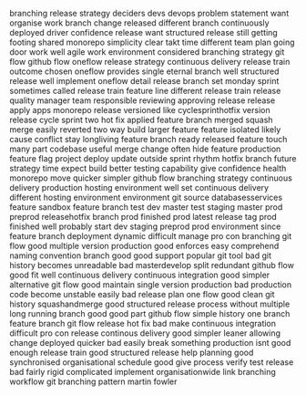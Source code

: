 branching release strategy deciders devs devops problem statement want organise work branch change released different branch continuously deployed driver confidence release want structured release still getting footing shared monorepo simplicity clear takt time different team plan going door work well agile work environment considered branching strategy git flow github flow oneflow release strategy continuous delivery release train outcome chosen oneflow provides single eternal branch well structured release well implement oneflow detail release branch set monday sprint sometimes called release train feature line different release train release quality manager team responsible reviewing approving release release apply apps monorepo release versioned like cyclesprinthotfix version release cycle sprint two hot fix applied feature branch merged squash merge easily reverted two way build larger feature feature isolated likely cause conflict stay longliving feature branch ready released feature touch many part codebase useful merge change often hide feature production feature flag project deploy update outside sprint rhythm hotfix branch future strategy time expect build better testing capability give confidence health monorepo move quicker simpler github flow branching strategy continuous delivery production hosting environment well set continuous delivery different hosting environment environment git source databasesservices feature sandbox feature branch test dev master test staging master prod preprod releasehotfix branch prod finished prod latest release tag prod finished well probably start dev staging preprod prod environment since feature branch deployment dynamic difficult manage pro con branching git flow good multiple version production good enforces easy comprehend naming convention branch good good support popular git tool bad git history becomes unreadable bad masterdevelop split redundant github flow good fit well continuous delivery continuous integration good simpler alternative git flow good maintain single version production bad production code become unstable easily bad release plan one flow good clean git history squashandmerge good structured release process without multiple long running branch good good part github flow simple history one branch feature branch git flow release hot fix bad make continuous integration difficult pro con release continous delivery good simpler leaner allowing change deployed quicker bad easily break something production isnt good enough release train good structured release help planning good synchronised organisational schedule good give process verify test release bad fairly rigid complicated implement organisationwide link branching workflow git branching pattern martin fowler